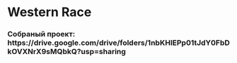 # Western Race
<h3 align="left">Собраный проект: https://drive.google.com/drive/folders/1nbKHlEPp01tJdY0FbDkOVXNrX9sMQbkQ?usp=sharing </h3>
